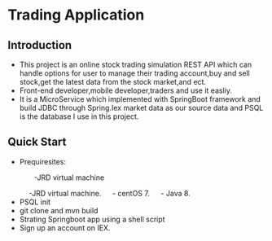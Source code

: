 # Trading Application
## Introduction
- This project is an online stock trading simulation REST API which can handle options for user to manage their trading account,buy and sell stock,get the latest data from the stock market,and ect.
- Front-end developer,mobile developer,traders and use it easliy.
- It is a MicroService which implemented with SpringBoot framework and build JDBC through Spring.Iex market data as our source data and PSQL is the database I use in this project.

## Quick Start
- Prequiresites:
  <p style="text-indent:2em">-JRD virtual machine</p>
   &#8195; -JRD virtual machine.   
   &#8195; - centOS 7.    
   &#8195; - Java 8.    
- PSQL init
- git clone and mvn build
- Strating Springboot app using a shell script
- Sign up an account on IEX.
